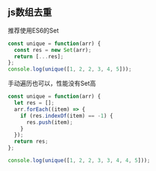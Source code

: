 ## js数组去重

推荐使用ES6的Set

```js
const unique = function(arr) {
  const res = new Set(arr);
  return [...res];
};
console.log(unique([1, 2, 2, 3, 4, 5]));
```

手动遍历也可以，性能没有Set高

```js
const unique = function(arr) {
  let res = [];
  arr.forEach((item) => {
    if (res.indexOf(item) == -1) {
      res.push(item);
    }
  });
  return res;
};

console.log(unique([1, 2, 2, 3, 3, 4, 4, 5]));
```

